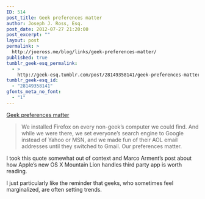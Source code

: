 ```yaml
---
ID: 514
post_title: Geek preferences matter
author: Joseph J. Ross, Esq.
post_date: 2012-07-27 21:20:00
post_excerpt: ""
layout: post
permalink: >
  http://joeross.me/blog/links/geek-preferences-matter/
published: true
tumblr_geek-esq_permalink:
  - >
    http://geek-esq.tumblr.com/post/28149358141/geek-preferences-matter
tumblr_geek-esq_id:
  - "28149358141"
gfonts_meta_no_font:
  - "1"
---
```

<a href='http://www.marco.org/2012/07/26/not-just-geeks'>Geek preferences matter</a><div class="link_description"><blockquote>
  <p>We installed Firefox on every non-geek’s computer we could find. And while we were there, we set everyone’s search engine to Google instead of Yahoo or MSN, and we made fun of their AOL email addresses until they switched to Gmail. Our preferences matter.</p>
</blockquote>

<p>I took this quote somewhat out of context and Marco Arment&#8217;s post about how Apple&#8217;s new OS X Mountain Lion handles third party app is worth reading.</p>

<p>I just particularly like the reminder that geeks, who sometimes feel marginalized, are often setting trends.</p></div>